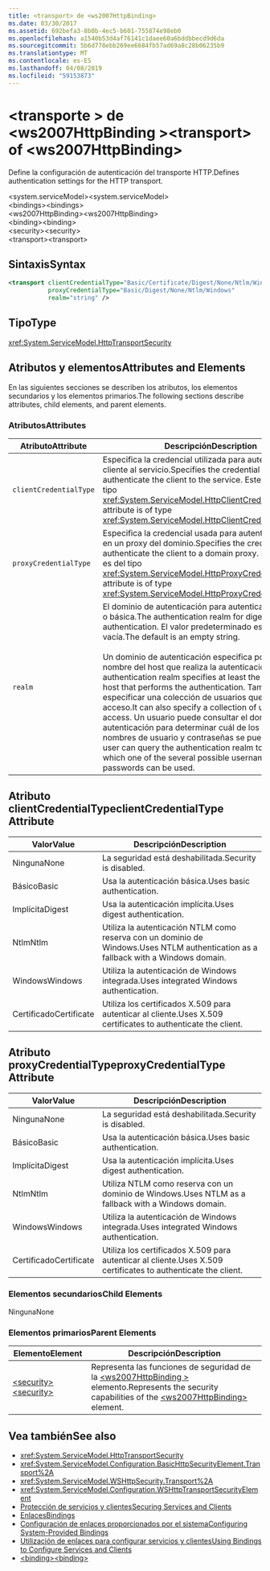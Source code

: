 ```yaml
---
title: <transport> de <ws2007HttpBinding>
ms.date: 03/30/2017
ms.assetid: 692befa3-8b0b-4ec5-b601-755874e98eb0
ms.openlocfilehash: a1540b53d4af76141c1daee60a6bddbbecd9d6da
ms.sourcegitcommit: 5b6d778ebb269ee6684fb57ad69a8c28b06235b9
ms.translationtype: MT
ms.contentlocale: es-ES
ms.lasthandoff: 04/08/2019
ms.locfileid: "59153873"
---
```

# <a name="transport-of-ws2007httpbinding"></a><span data-ttu-id="27c09-102">\<transporte > de \<ws2007HttpBinding ></span><span class="sxs-lookup"><span data-stu-id="27c09-102">\<transport> of \<ws2007HttpBinding></span></span>
<span data-ttu-id="27c09-103">Define la configuración de autenticación del transporte HTTP.</span><span class="sxs-lookup"><span data-stu-id="27c09-103">Defines authentication settings for the HTTP transport.</span></span>  
  
 <span data-ttu-id="27c09-104">\<system.serviceModel></span><span class="sxs-lookup"><span data-stu-id="27c09-104">\<system.serviceModel></span></span>  
<span data-ttu-id="27c09-105">\<bindings></span><span class="sxs-lookup"><span data-stu-id="27c09-105">\<bindings></span></span>  
<span data-ttu-id="27c09-106">\<ws2007HttpBinding></span><span class="sxs-lookup"><span data-stu-id="27c09-106">\<ws2007HttpBinding></span></span>  
<span data-ttu-id="27c09-107">\<binding></span><span class="sxs-lookup"><span data-stu-id="27c09-107">\<binding></span></span>  
<span data-ttu-id="27c09-108">\<security></span><span class="sxs-lookup"><span data-stu-id="27c09-108">\<security></span></span>  
<span data-ttu-id="27c09-109">\<transport></span><span class="sxs-lookup"><span data-stu-id="27c09-109">\<transport></span></span>  
  
## <a name="syntax"></a><span data-ttu-id="27c09-110">Sintaxis</span><span class="sxs-lookup"><span data-stu-id="27c09-110">Syntax</span></span>  
  
```xml  
<transport clientCredentialType="Basic/Certificate/Digest/None/Ntlm/Windows"
           proxyCredentialType="Basic/Digest/None/Ntlm/Windows"
           realm="string" />
```  
  
## <a name="type"></a><span data-ttu-id="27c09-111">Tipo</span><span class="sxs-lookup"><span data-stu-id="27c09-111">Type</span></span>  
 <xref:System.ServiceModel.HttpTransportSecurity>  
  
## <a name="attributes-and-elements"></a><span data-ttu-id="27c09-112">Atributos y elementos</span><span class="sxs-lookup"><span data-stu-id="27c09-112">Attributes and Elements</span></span>  
 <span data-ttu-id="27c09-113">En las siguientes secciones se describen los atributos, los elementos secundarios y los elementos primarios.</span><span class="sxs-lookup"><span data-stu-id="27c09-113">The following sections describe attributes, child elements, and parent elements.</span></span>  
  
### <a name="attributes"></a><span data-ttu-id="27c09-114">Atributos</span><span class="sxs-lookup"><span data-stu-id="27c09-114">Attributes</span></span>  
  
|<span data-ttu-id="27c09-115">Atributo</span><span class="sxs-lookup"><span data-stu-id="27c09-115">Attribute</span></span>|<span data-ttu-id="27c09-116">Descripción</span><span class="sxs-lookup"><span data-stu-id="27c09-116">Description</span></span>|  
|---------------|-----------------|  
|`clientCredentialType`|<span data-ttu-id="27c09-117">Especifica la credencial utilizada para autenticar el cliente al servicio.</span><span class="sxs-lookup"><span data-stu-id="27c09-117">Specifies the credential used to authenticate the client to the service.</span></span> <span data-ttu-id="27c09-118">Este atributo es del tipo <xref:System.ServiceModel.HttpClientCredentialType>.</span><span class="sxs-lookup"><span data-stu-id="27c09-118">This attribute is of type <xref:System.ServiceModel.HttpClientCredentialType>.</span></span>|  
|`proxyCredentialType`|<span data-ttu-id="27c09-119">Especifica la credencial usada para autenticar al cliente en un proxy del dominio.</span><span class="sxs-lookup"><span data-stu-id="27c09-119">Specifies the credential used to authenticate the client to a domain proxy.</span></span> <span data-ttu-id="27c09-120">Este atributo es del tipo <xref:System.ServiceModel.HttpProxyCredentialType>.</span><span class="sxs-lookup"><span data-stu-id="27c09-120">This attribute is of type <xref:System.ServiceModel.HttpProxyCredentialType>.</span></span>|  
|`realm`|<span data-ttu-id="27c09-121">El dominio de autenticación para autenticación implícita o básica.</span><span class="sxs-lookup"><span data-stu-id="27c09-121">The authentication realm for digest or basic authentication.</span></span> <span data-ttu-id="27c09-122">El valor predeterminado es una cadena vacía.</span><span class="sxs-lookup"><span data-stu-id="27c09-122">The default is an empty string.</span></span><br /><br /> <span data-ttu-id="27c09-123">Un dominio de autenticación especifica por lo menos el nombre del host que realiza la autenticación.</span><span class="sxs-lookup"><span data-stu-id="27c09-123">An authentication realm specifies at least the name of the host that performs the authentication.</span></span> <span data-ttu-id="27c09-124">También puede especificar una colección de usuarios que tiene acceso.</span><span class="sxs-lookup"><span data-stu-id="27c09-124">It can also specify a collection of users who have access.</span></span> <span data-ttu-id="27c09-125">Un usuario puede consultar el dominio de autenticación para determinar cuál de los posibles nombres de usuario y contraseñas se puede utilizar.</span><span class="sxs-lookup"><span data-stu-id="27c09-125">A user can query the authentication realm to determine which one of the several possible usernames and passwords can be used.</span></span>|  
  
## <a name="clientcredentialtype-attribute"></a><span data-ttu-id="27c09-126">Atributo clientCredentialType</span><span class="sxs-lookup"><span data-stu-id="27c09-126">clientCredentialType Attribute</span></span>  
  
|<span data-ttu-id="27c09-127">Valor</span><span class="sxs-lookup"><span data-stu-id="27c09-127">Value</span></span>|<span data-ttu-id="27c09-128">Descripción</span><span class="sxs-lookup"><span data-stu-id="27c09-128">Description</span></span>|  
|-----------|-----------------|  
|<span data-ttu-id="27c09-129">Ninguna</span><span class="sxs-lookup"><span data-stu-id="27c09-129">None</span></span>|<span data-ttu-id="27c09-130">La seguridad está deshabilitada.</span><span class="sxs-lookup"><span data-stu-id="27c09-130">Security is disabled.</span></span>|  
|<span data-ttu-id="27c09-131">Básico</span><span class="sxs-lookup"><span data-stu-id="27c09-131">Basic</span></span>|<span data-ttu-id="27c09-132">Usa la autenticación básica.</span><span class="sxs-lookup"><span data-stu-id="27c09-132">Uses basic authentication.</span></span>|  
|<span data-ttu-id="27c09-133">Implícita</span><span class="sxs-lookup"><span data-stu-id="27c09-133">Digest</span></span>|<span data-ttu-id="27c09-134">Usa la autenticación implícita.</span><span class="sxs-lookup"><span data-stu-id="27c09-134">Uses digest authentication.</span></span>|  
|<span data-ttu-id="27c09-135">Ntlm</span><span class="sxs-lookup"><span data-stu-id="27c09-135">Ntlm</span></span>|<span data-ttu-id="27c09-136">Utiliza la autenticación NTLM como reserva con un dominio de Windows.</span><span class="sxs-lookup"><span data-stu-id="27c09-136">Uses NTLM authentication as a fallback with a Windows domain.</span></span>|  
|<span data-ttu-id="27c09-137">Windows</span><span class="sxs-lookup"><span data-stu-id="27c09-137">Windows</span></span>|<span data-ttu-id="27c09-138">Utiliza la autenticación de Windows integrada.</span><span class="sxs-lookup"><span data-stu-id="27c09-138">Uses integrated Windows authentication.</span></span>|  
|<span data-ttu-id="27c09-139">Certificado</span><span class="sxs-lookup"><span data-stu-id="27c09-139">Certificate</span></span>|<span data-ttu-id="27c09-140">Utiliza los certificados X.509 para autenticar al cliente.</span><span class="sxs-lookup"><span data-stu-id="27c09-140">Uses X.509 certificates to authenticate the client.</span></span>|  
  
## <a name="proxycredentialtype-attribute"></a><span data-ttu-id="27c09-141">Atributo proxyCredentialType</span><span class="sxs-lookup"><span data-stu-id="27c09-141">proxyCredentialType Attribute</span></span>  
  
|<span data-ttu-id="27c09-142">Valor</span><span class="sxs-lookup"><span data-stu-id="27c09-142">Value</span></span>|<span data-ttu-id="27c09-143">Descripción</span><span class="sxs-lookup"><span data-stu-id="27c09-143">Description</span></span>|  
|-----------|-----------------|  
|<span data-ttu-id="27c09-144">Ninguna</span><span class="sxs-lookup"><span data-stu-id="27c09-144">None</span></span>|<span data-ttu-id="27c09-145">La seguridad está deshabilitada.</span><span class="sxs-lookup"><span data-stu-id="27c09-145">Security is disabled.</span></span>|  
|<span data-ttu-id="27c09-146">Básico</span><span class="sxs-lookup"><span data-stu-id="27c09-146">Basic</span></span>|<span data-ttu-id="27c09-147">Usa la autenticación básica.</span><span class="sxs-lookup"><span data-stu-id="27c09-147">Uses basic authentication.</span></span>|  
|<span data-ttu-id="27c09-148">Implícita</span><span class="sxs-lookup"><span data-stu-id="27c09-148">Digest</span></span>|<span data-ttu-id="27c09-149">Usa la autenticación implícita.</span><span class="sxs-lookup"><span data-stu-id="27c09-149">Uses digest authentication.</span></span>|  
|<span data-ttu-id="27c09-150">Ntlm</span><span class="sxs-lookup"><span data-stu-id="27c09-150">Ntlm</span></span>|<span data-ttu-id="27c09-151">Utiliza NTLM como reserva con un dominio de Windows.</span><span class="sxs-lookup"><span data-stu-id="27c09-151">Uses NTLM as a fallback with a Windows domain.</span></span>|  
|<span data-ttu-id="27c09-152">Windows</span><span class="sxs-lookup"><span data-stu-id="27c09-152">Windows</span></span>|<span data-ttu-id="27c09-153">Utiliza la autenticación de Windows integrada.</span><span class="sxs-lookup"><span data-stu-id="27c09-153">Uses integrated Windows authentication.</span></span>|  
|<span data-ttu-id="27c09-154">Certificado</span><span class="sxs-lookup"><span data-stu-id="27c09-154">Certificate</span></span>|<span data-ttu-id="27c09-155">Utiliza los certificados X.509 para autenticar al cliente.</span><span class="sxs-lookup"><span data-stu-id="27c09-155">Uses X.509 certificates to authenticate the client.</span></span>|  
  
### <a name="child-elements"></a><span data-ttu-id="27c09-156">Elementos secundarios</span><span class="sxs-lookup"><span data-stu-id="27c09-156">Child Elements</span></span>  
 <span data-ttu-id="27c09-157">Ninguna</span><span class="sxs-lookup"><span data-stu-id="27c09-157">None</span></span>  
  
### <a name="parent-elements"></a><span data-ttu-id="27c09-158">Elementos primarios</span><span class="sxs-lookup"><span data-stu-id="27c09-158">Parent Elements</span></span>  
  
|<span data-ttu-id="27c09-159">Elemento</span><span class="sxs-lookup"><span data-stu-id="27c09-159">Element</span></span>|<span data-ttu-id="27c09-160">Descripción</span><span class="sxs-lookup"><span data-stu-id="27c09-160">Description</span></span>|  
|-------------|-----------------|  
|[<span data-ttu-id="27c09-161">\<security></span><span class="sxs-lookup"><span data-stu-id="27c09-161">\<security></span></span>](../../../../../docs/framework/configure-apps/file-schema/wcf/security-of-ws2007httpbinding.md)|<span data-ttu-id="27c09-162">Representa las funciones de seguridad de la [ \<ws2007HttpBinding >](../../../../../docs/framework/configure-apps/file-schema/wcf/ws2007httpbinding.md) elemento.</span><span class="sxs-lookup"><span data-stu-id="27c09-162">Represents the security capabilities of the [\<ws2007HttpBinding>](../../../../../docs/framework/configure-apps/file-schema/wcf/ws2007httpbinding.md) element.</span></span>|  
  
## <a name="see-also"></a><span data-ttu-id="27c09-163">Vea también</span><span class="sxs-lookup"><span data-stu-id="27c09-163">See also</span></span>

- <xref:System.ServiceModel.HttpTransportSecurity>
- <xref:System.ServiceModel.Configuration.BasicHttpSecurityElement.Transport%2A>
- <xref:System.ServiceModel.WSHttpSecurity.Transport%2A>
- <xref:System.ServiceModel.Configuration.WSHttpTransportSecurityElement>
- [<span data-ttu-id="27c09-164">Protección de servicios y clientes</span><span class="sxs-lookup"><span data-stu-id="27c09-164">Securing Services and Clients</span></span>](../../../../../docs/framework/wcf/feature-details/securing-services-and-clients.md)
- [<span data-ttu-id="27c09-165">Enlaces</span><span class="sxs-lookup"><span data-stu-id="27c09-165">Bindings</span></span>](../../../../../docs/framework/wcf/bindings.md)
- [<span data-ttu-id="27c09-166">Configuración de enlaces proporcionados por el sistema</span><span class="sxs-lookup"><span data-stu-id="27c09-166">Configuring System-Provided Bindings</span></span>](../../../../../docs/framework/wcf/feature-details/configuring-system-provided-bindings.md)
- [<span data-ttu-id="27c09-167">Utilización de enlaces para configurar servicios y clientes</span><span class="sxs-lookup"><span data-stu-id="27c09-167">Using Bindings to Configure Services and Clients</span></span>](../../../../../docs/framework/wcf/using-bindings-to-configure-services-and-clients.md)
- [<span data-ttu-id="27c09-168">\<binding></span><span class="sxs-lookup"><span data-stu-id="27c09-168">\<binding></span></span>](../../../../../docs/framework/misc/binding.md)
